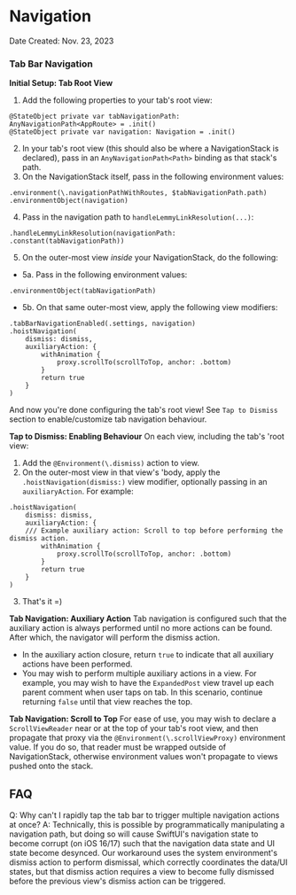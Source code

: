 # Navigation

Date Created: Nov. 23, 2023

### Tab Bar Navigation

**Initial Setup: Tab Root View**
1. Add the following properties to your tab's root view:
```
@StateObject private var tabNavigationPath: AnyNavigationPath<AppRoute> = .init()
@StateObject private var navigation: Navigation = .init()
```
2. In your tab's root view (this should also be where a NavigationStack is declared), pass in an `AnyNavigationPath<Path>` binding as that stack's path.
3. On the NavigationStack itself, pass in the following environment values:
```
.environment(\.navigationPathWithRoutes, $tabNavigationPath.path)
.environmentObject(navigation)
```
4. Pass in the navigation path to `handleLemmyLinkResolution(...)`:
```
.handleLemmyLinkResolution(navigationPath: .constant(tabNavigationPath))
```
5. On the outer-most view *inside* your NavigationStack, do the following:
- 5a. Pass in the following environment values:
```
.environmentObject(tabNavigationPath)
```
- 5b. On that same outer-most view, apply the following view modifiers:
```
.tabBarNavigationEnabled(.settings, navigation)
.hoistNavigation(
    dismiss: dismiss,
    auxiliaryAction: {
        withAnimation {
            proxy.scrollTo(scrollToTop, anchor: .bottom)
        }
        return true
    }
)
```

And now you're done configuring the tab's root view! See `Tap to Dismiss` section to enable/customize tab navigation behaviour.

**Tap to Dismiss: Enabling Behaviour**
On each view, including the tab's 'root view:
1. Add the `@Environment(\.dismiss)` action to view.
2. On the outer-most view in that view's 'body, apply the `.hoistNavigation(dismiss:)` view modifier, optionally passing in an `auxiliaryAction`. For example:
```
.hoistNavigation(
    dismiss: dismiss,
    auxiliaryAction: {
    /// Example auxiliary action: Scroll to top before performing the dismiss action.
        withAnimation {
            proxy.scrollTo(scrollToTop, anchor: .bottom)
        }
        return true
    }
)
```
3. That's it =)

**Tab Navigation: Auxiliary Action**
Tab navigation is configured such that the auxiliary action is always performed until no more actions can be found. After which, the navigator will perform the dismiss action.
- In the auxiliary action closure, return `true` to indicate that all auxiliary actions have been performed.
- You may wish to perform multiple auxiliary actions in a view. For example, you may wish to have the `ExpandedPost` view travel up each parent comment when user taps on tab. In this scenario, continue returning `false` until that view reaches the top. 

**Tab Navigation: Scroll to Top**
For ease of use, you may wish to declare a `ScrollViewReader` near or at the top of your tab's root view, and then propagate that proxy via the `@Environment(\.scrollViewProxy)` environment value. If you do so, that reader must be wrapped outside of NavigationStack, otherwise environment values won't propagate to views pushed onto the stack. 

## FAQ
Q: Why can't I rapidly tap the tab bar to trigger multiple navigation actions at once?
A: Technically, this is possible by programmatically manipulating a navigation path, but doing so will cause SwiftUI's navigation state to become corrupt (on iOS 16/17) such that the navigation data state and UI state become desynced. Our workaround uses the system environment's dismiss action to perform dismissal, which correctly coordinates the data/UI states, but that dismiss action requires a view to become fully dismissed before the previous view's dismiss action can be triggered.
